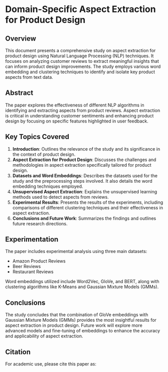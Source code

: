 # Domain-Specific Aspect Extraction for Product Design

## Overview
This document presents a comprehensive study on aspect extraction for product design using Natural Language Processing (NLP) techniques. It focuses on analyzing customer reviews to extract meaningful insights that can inform product design improvements. The study employs various word embedding and clustering techniques to identify and isolate key product aspects from text data.

## Abstract
The paper explores the effectiveness of different NLP algorithms in identifying and extracting aspects from product reviews. Aspect extraction is critical in understanding customer sentiments and enhancing product design by focusing on specific features highlighted in user feedback.

## Key Topics Covered
1. **Introduction**: Outlines the relevance of the study and its significance in the context of product design.
2. **Aspect Extraction for Product Design**: Discusses the challenges and methodologies in aspect extraction specifically tailored for product design.
3. **Datasets and Word Embeddings**: Describes the datasets used for the study and the preprocessing steps involved. It also details the word embedding techniques employed.
4. **Unsupervised Aspect Extraction**: Explains the unsupervised learning methods used to detect aspects from reviews.
5. **Experimental Results**: Presents the results of the experiments, including comparisons of different clustering techniques and their effectiveness in aspect extraction.
6. **Conclusions and Future Work**: Summarizes the findings and outlines future research directions.

## Experimentation
The paper includes experimental analysis using three main datasets:
- Amazon Product Reviews
- Beer Reviews
- Restaurant Reviews

Word embeddings utilized include Word2Vec, GloVe, and BERT, along with clustering algorithms like K-Means and Gaussian Mixture Models (GMMs).

## Conclusions
The study concludes that the combination of GloVe embeddings with Gaussian Mixture Models (GMMs) provides the most insightful results for aspect extraction in product design. Future work will explore more advanced models and fine-tuning of embeddings to enhance the accuracy and applicability of aspect extraction.

## Citation
For academic use, please cite this paper as:
